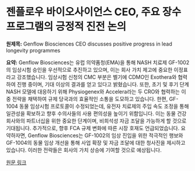 # 젠플로우 바이오사이언스 CEO, 주요 장수 프로그램의 긍정적 진전 논의

**원제목:** Genflow Biosciences CEO discusses positive progress in lead longevity programmes

**요약:** Genflow Biosciences는 유럽 의약품청(EMA)을 통해 NASH 치료제 GF-1002의 임상시험 승인을 우선적으로 추진하고 있으며, 이는 회사 가치 제고에 중요한 이정표라고 강조했습니다.  임상시험 신청의 CMC 부분은 벨기에 CDMO인 Exothera와 협력하여 진행 중이며, 기대 이상의 결과를 얻고 있다고 밝혔습니다.  또한, 초기 및 후기 단계 NASH 모델에 대응하기 위해 Physiogenex와 Accelera라는 두 CRO와 협력하는 이중 전략을 채택하여 규제 당국과의 효율적인 소통을 도모하고 있습니다.  한편, GF-1004 동물 임상시험 프로토콜이 수정되었는데, 유전자 치료제의 주입 속도 조정을 통해 일관성을 확보하고 향후 수의사들의 사용 편의성을 높이기 위함입니다.  이는 동물 건강 회사와의 파트너십을 위한 중요한 단계이며, 비희석성 자금 조달을 가능하게 할 것으로 기대됩니다.  추가적으로, 향후 FCA 규제 변화에 따른 시장 호재도 언급되었습니다.  요약하자면, Genflow Biosciences는 GF-1002의 임상 진입을 위한 적극적인 행보와 GF-1004의 동물 임상 개선을 통해 사업 확장 및 자금 조달에 대한 청사진을 제시하고 있습니다.  이러한 전략들은 회사의 가치 상승에 기여할 것으로 예상됩니다.

[원문 링크](https://www.research-tree.com/media/genflow-biosciences-ceo-discusses-positive-progress-in-lead-longevity-programmes/id/24953)

